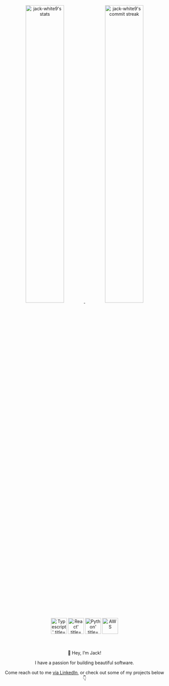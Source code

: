 <div align="center" style="text-align:center">
    <a href="#" onclick="return false;">
        <img width="49%" src="https://github-readme-stats.vercel.app/api/?username=jack-white9&show_icons=true&theme=react&bg_color=0000&count_private=true&hide_border=true"
            alt="jack-white9's stats">
    </a>
    <a href="#" onclick="return false;">
        <img width="49%" src="https://github-readme-streak-stats.herokuapp.com/?user=jack-white9&theme=react&background=0000&hide_border=true"
            alt="jack-white9's commit streak">
    </a>
    <br></br>
    <div>
    <a href="https://www.typescriptlang.org/"><img height="50" src="https://user-images.githubusercontent.com/25181517/183890598-19a0ac2d-e88a-4005-a8df-1ee36782fde1.png" alt="Typescript' title="Typescript" /></a>
    <a href="https://react.dev/"><img height="50" src="https://user-images.githubusercontent.com/25181517/183897015-94a058a6-b86e-4e42-a37f-bf92061753e5.png" alt="React' title="React" /></a>
    <a href="https://python.org/"><img height="50" src="https://user-images.githubusercontent.com/25181517/183423507-c056a6f9-1ba8-4312-a350-19bcbc5a8697.png" alt="Python' title="Python" /></a>
    <a href="https://aws.amazon.com/"><img height="50" src="https://user-images.githubusercontent.com/25181517/183896132-54262f2e-6d98-41e3-8888-e40ab5a17326.png" alt="AWS" title="AWS" /></a>
    </div>
    <br></br>
    <p>👋 Hey, I’m Jack!</p>
    <p>I have a passion for building beautiful software.</p>
    <p>Come reach out to me <a href="https://linkedin.com/in/jack-f-white" target="_blank">via LinkedIn</a>, or check out some of my projects below 👇</p>
    </ul>
</div>
